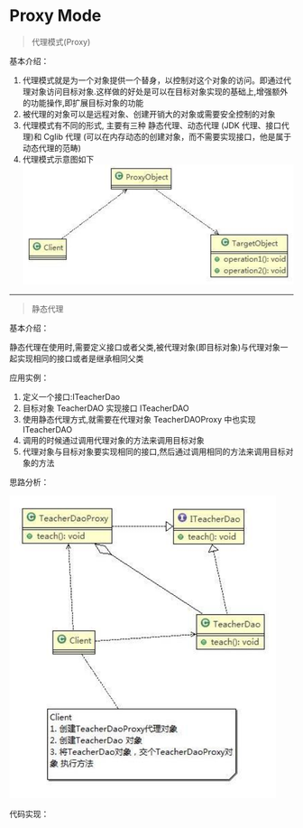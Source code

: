 # Proxy Mode

> 代理模式(Proxy)

基本介绍：

1. 代理模式就是为一个对象提供一个替身，以控制对这个对象的访问。即通过代理对象访问目标对象.这样做的好处是可以在目标对象实现的基础上,增强额外的功能操作,即扩展目标对象的功能
2. 被代理的对象可以是远程对象、创建开销大的对象或需要安全控制的对象
3. 代理模式有不同的形式, 主要有三种 静态代理、动态代理 (JDK 代理、接口代理)和 Cglib 代理 (可以在内存动态的创建对象，而不需要实现接口，他是属于动态代理的范畴)
4. 代理模式示意图如下 ![代理模式示意图](./PictureMaterial/代理模式示意图.png)

---

> 静态代理

基本介绍：

静态代理在使用时,需要定义接口或者父类,被代理对象(即目标对象)与代理对象一起实现相同的接口或者是继承相同父类

应用实例：

1. 定义一个接口:ITeacherDao
2. 目标对象 TeacherDAO 实现接口 ITeacherDAO
3. 使用静态代理方式,就需要在代理对象 TeacherDAOProxy 中也实现 ITeacherDAO
4. 调用的时候通过调用代理对象的方法来调用目标对象
5. 代理对象与目标对象要实现相同的接口,然后通过调用相同的方法来调用目标对象的方法

思路分析：

![静态代理](./PictureMaterial/静态代理.png)

代码实现：

```java

```





